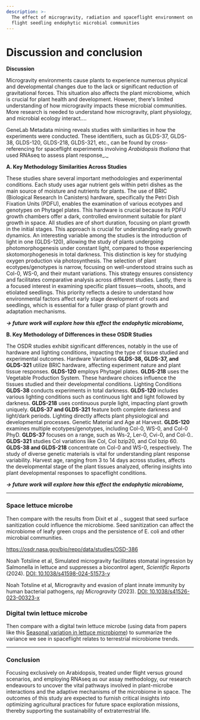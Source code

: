 ```yaml
---
description: >-
  The effect of microgravity, radiation and spaceflight environment on space
  flight seedling endophytic microbial communities
---
```


# Discussion and conclusion

**Discussion**

Microgravity environments cause plants to experience numerous physical and developmental changes due to the lack or significant reduction of gravitational forces. This situation also affects the plant microbiome, which is crucial for plant health and development. However, there's limited understanding of how microgravity impacts these microbial communities. More research is needed to understand how microgravity, plant physiology, and microbial ecology interact....

GeneLab Metadata mining reveals studies with similarities in how the experiments were conducted. These identifiers, such as GLDS-37, GLDS-38, GLDS-120, GLDS-218, GLDS-321, etc., can be found by cross-referencing for spaceflight experiments involving _Arabidopsis thaliana_ that used RNAseq to assess plant response_._&#x20;



**A. Key Methodology Similarities Across Studies**

These studies share several important methodologies and experimental conditions. Each study uses agar nutrient gels within petri dishes as the main source of moisture and nutrients for plants. The use of BRIC (Biological Research In Canisters) hardware, specifically the Petri Dish Fixation Units (PDFU), enables the examination of various ecotypes and genotypes on Phytagel plates. This hardware is crucial because its PDFU growth chambers offer a dark, controlled environment suitable for plant growth in space. All studies are of short duration, focusing on plant growth in the initial stages. This approach is crucial for understanding early growth dynamics. An interesting variable among the studies is the introduction of light in one (GLDS-120), allowing the study of plants undergoing photomorphogenesis under constant light, compared to those experiencing skotomorphogenesis in total darkness. This distinction is key for studying oxygen production via photosynthesis. The selection of plant ecotypes/genotypes is narrow, focusing on well-understood strains such as Col-0, WS-0, and their mutant variations. This strategy ensures consistency and facilitates comparative analysis across different studies. Lastly, there is a focused interest in examining specific plant tissues—roots, shoots, and etiolated seedlings. This priority reflects a desire to understand how environmental factors affect early stage development of roots and seedlings, which is essential for a fuller grasp of plant growth and adaptation mechanisms.

_**-> future work will explore how this effect the endophytic microbiome,**_



**B. Key Methodology of Differences in these OSDR Studies**

The OSDR studies exhibit significant differences, notably in the use of hardware and lighting conditions, impacting the type of tissue studied and experimental outcomes. Hardware Variations **GLDS-38, GLDS-37, and GLDS-321** utilize BRIC hardware, affecting experiment nature and plant tissue responses. **GLDS-120** employs Phytagel plates. **GLDS-218** uses the Vegetable Production System. These hardware choices influence the tissues studied and their developmental conditions. Lighting Conditions **GLDS-38** conducts experiments in total darkness. **GLDS-120** includes various lighting conditions such as continuous light and light followed by darkness. **GLDS-218** uses continuous purple light, impacting plant growth uniquely. **GLDS-37 and GLDS-321** feature both complete darkness and light/dark periods. Lighting directly affects plant physiological and developmental processes. Genetic Material and Age at Harvest. **GLDS-120** examines multiple ecotypes/genotypes, including Col-0, WS-0, and Col-0 PhyD. **GLDS-37** focuses on a range, such as Ws-2, Ler-0, Cvi-0, and Col-0.. **GLDS-321** studies Col variations like Col, Col bzip20, and Col bzip 60. **GLDS-38 and GLDS-218** concentrate on Col-0 and WS-0, respectively. The study of diverse genetic materials is vital for understanding plant response variability. Harvest age, ranging from 3 to 14 days across studies, affects the developmental stage of the plant tissues analyzed, offering insights into plant developmental responses to spaceflight conditions.

_**-> future work will explore how this effect the endophytic microbiome,**_



***

### Space lettuce microbe&#x20;

Then compare with the results from Dixit et al ., suggest that seed surface sanitization could influence the microbiome. Seed sanitization can affect the microbiome of leafy green crops and the persistence of E. coli and other microbial communities.

https://osdr.nasa.gov/bio/repo/data/studies/OSD-386



Noah Totsline et al, Simulated microgravity facilitates stomatal ingression by Salmonella in lettuce and suppresses a biocontrol agent, _Scientific Reports_ (2024). [DOI: 10.1038/s41598-024-51573-y](https://dx.doi.org/10.1038/s41598-024-51573-y)



Noah Totsline et al, Microgravity and evasion of plant innate immunity by human bacterial pathogens, _npj Microgravity_ (2023). [DOI: 10.1038/s41526-023-00323-x](https://dx.doi.org/10.1038/s41526-023-00323-x)



### Digital twin lettuce microbe&#x20;

Then compare with a digital twin lettuce microbe (using data from papers like this [Seasonal variation in lettuce microbiome](https://pubmed.ncbi.nlm.nih.gov/38338730/)) to summarize the variance we see in spaceflight relates to terrestrial microbiome trends.



***

### Conclusion

Focusing exclusively on Arabidopsis, treated under flight versus ground scenarios, and employing RNAseq as our assay methodology, our research endeavours to uncover the vital pathways involved in plant-microbe interactions and the adaptive mechanisms of the microbiome in space. The outcomes of this study are expected to furnish critical insights into optimizing agricultural practices for future space exploration missions, thereby supporting the sustainability of extraterrestrial life.


